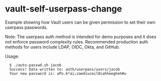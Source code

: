 # vault-self-userpass-change

Example showing how Vault users can be given permission to set their own userpass passwords. 

Note: The userpass auth method is intended for demo purposes and it does not enforce password complexity rules. Recommended production auth methods for users include LDAP, OIDC, Okta, and GitHub. 

Usage:

```
  $ ./auto-passwd.sh jacob
  Success! Data written to: auth/userpass/users/jacob
  Your new password is: aPo.k*ai;zaediuceil0cahheegheh#u
```
